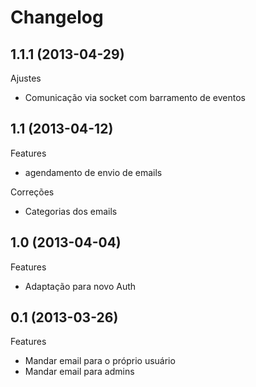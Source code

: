 Changelog
=========

## 1.1.1 (2013-04-29)

Ajustes
- Comunicação via socket com barramento de eventos

## 1.1 (2013-04-12)

Features
- agendamento de envio de emails

Correções
- Categorias dos emails

## 1.0 (2013-04-04)

Features
- Adaptação para novo Auth

## 0.1 (2013-03-26)

Features
- Mandar email para o próprio usuário
- Mandar email para admins
